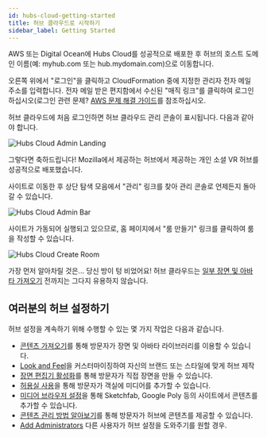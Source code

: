 ```yaml
---
id: hubs-cloud-getting-started
title: 허브 클라우드로 시작하기
sidebar_label: Getting Started
---
```


AWS 또는 Digital Ocean에 Hubs Cloud를 성공적으로 배포한 후 허브의 호스트 도메인 이름(예: myhub.com 또는 hub.mydomain.com)으로 이동합니다.

오른쪽 위에서 "로그인"을 클릭하고 CloudFormation 중에 지정한 관리자 전자 메일 주소를 입력합니다. 전자 메일 받은 편지함에서 수신된 "매직 링크"를 클릭하여 로그인하십시오(로그인 관련 문제? [AWS 문제 해결 가이드](hubs-cloud-aws-troubleshooting.md)를 참조하십시오.

허브 클라우드에 처음 로그인하면 허브 클라우드 관리 콘솔이 표시됩니다. 다음과 같아야 합니다.

![Hubs Cloud Admin Landing](../website/static/img/hubs-cloud-admin-landing.jpeg)

그렇다면 축하드립니다! Mozilla에서 제공하는 허브에서 제공하는 개인 소셜 VR 허브를 성공적으로 배포했습니다.

사이트로 이동한 후 상단 탐색 모음에서 "관리" 링크를 찾아 관리 콘솔로 언제든지 돌아갈 수 있습니다.

![Hubs Cloud Admin Bar](../website/static/img/hubs-cloud-admin-bar.jpeg)

사이트가 가동되어 실행되고 있으므로, 홈 페이지에서 "룸 만들기" 링크를 클릭하여 룸을 작성할 수 있습니다.

![Hubs Cloud Create Room](../website/static/img/hubs-cloud-create-room.jpeg)

가장 먼저 알아차릴 것은... 당신 방이 텅 비었어요! 허브 클라우드는 [일부 장면 및 아바타 가져오기](hubs-cloud-importing-content.md) 전까지는 그다지 유용하지 않습니다.

## 여러분의 허브 설정하기

허브 설정을 계속하기 위해 수행할 수 있는 몇 가지 작업은 다음과 같습니다.

- [콘텐츠 가져오기](hubs-cloud-importing-content.md)를 통해 방문자가 장면 및 아바타 라이브러리를 이용할 수 있습니다.
- [Look and Feel](hubs-cloud-customizing-look-and-feel.md)을 커스터마이징하여 자신의 브랜드 또는 스타일에 맞게 허브 제작
- [장면 편집기 활성화](hubs-cloud-enable-scene-editor.md)를 통해 방문자가 직접 장면을 만들 수 있습니다.
- [허용실 사용](hubs-cloud-permissive-rooms.md)을 통해 방문자가 객실에 미디어를 추가할 수 있습니다.
- [미디어 브라우저 설정](hubs-cloud-enable-media-browser.md)을 통해 Sketchfab, Google Poly 등의 사이트에서 콘텐츠를 추가할 수 있습니다.
- [콘텐츠 관리 방법 알아보기](hubs-cloud-managing-content.md)를 통해 방문자가 허브에 콘텐츠를 제공할 수 있습니다.
- [Add Administrators](hubs-cloud-adding-administrators.md) 다른 사용자가 허브 설정을 도와주기를 원할 경우.